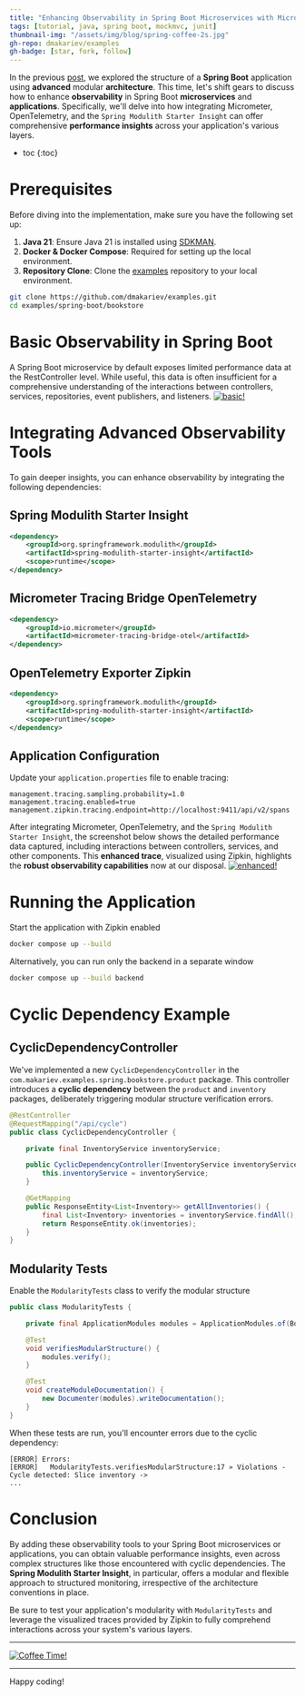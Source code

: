 ```yaml
---
title: "Enhancing Observability in Spring Boot Microservices with Micrometer, OpenTelemetry, and Spring Modulith Starter Insight"
tags: [tutorial, java, spring boot, mockmvc, junit]
thumbnail-img: "/assets/img/blog/spring-coffee-2s.jpg"
gh-repo: dmakariev/examples
gh-badge: [star, fork, follow]
---
```


In the previous [post](https://www.makariev.com/blog/advanced-spring-boot-structure-clean-architecture-modulith/), we explored the structure of a **Spring Boot** application using **advanced** modular **architecture**. This time, let's shift gears to discuss how to enhance **observability** in Spring Boot **microservices** and **applications**. Specifically, we'll delve into how integrating Micrometer, OpenTelemetry, and the `Spring Modulith Starter Insight` can offer comprehensive **performance insights** across your application's various layers.
* toc
{:toc}

# Prerequisites
Before diving into the implementation, make sure you have the following set up:
1. **Java 21**: Ensure Java 21 is installed using [SDKMAN](https://sdkman.io/install).
2. **Docker & Docker Compose**: Required for setting up the local environment.
3. **Repository Clone**: Clone the [examples](https://github.com/dmakariev/examples) repository to your local environment.

```bash
git clone https://github.com/dmakariev/examples.git
cd examples/spring-boot/bookstore
```

# Basic Observability in Spring Boot
A Spring Boot microservice by default exposes limited performance data at the RestController level. While useful, this data is often insufficient for a comprehensive understanding of the interactions between controllers, services, repositories, event publishers, and listeners.
[![basic!](/assets/img/blog/zipkin-basic.png)](/assets/img/blog/zipkin-basic.png)

# Integrating Advanced Observability Tools
To gain deeper insights, you can enhance observability by integrating the following dependencies:

## Spring Modulith Starter Insight
```xml
<dependency>
    <groupId>org.springframework.modulith</groupId>
    <artifactId>spring-modulith-starter-insight</artifactId>
    <scope>runtime</scope>
</dependency>
```

## Micrometer Tracing Bridge OpenTelemetry
```xml
<dependency>
    <groupId>io.micrometer</groupId>
    <artifactId>micrometer-tracing-bridge-otel</artifactId>
</dependency>
```

## OpenTelemetry Exporter Zipkin
```xml
<dependency>
    <groupId>org.springframework.modulith</groupId>
    <artifactId>spring-modulith-starter-insight</artifactId>
    <scope>runtime</scope>
</dependency>
```

## Application Configuration
Update your `application.properties` file to enable tracing:

```properties
management.tracing.sampling.probability=1.0
management.tracing.enabled=true
management.zipkin.tracing.endpoint=http://localhost:9411/api/v2/spans
```

After integrating Micrometer, OpenTelemetry, and the `Spring Modulith Starter Insight`, the screenshot below shows the detailed performance data captured, including interactions between controllers, services, and other components. This **enhanced trace**, visualized using Zipkin, highlights the **robust observability capabilities** now at our disposal.
[![enhanced!](/assets/img/blog/zipkin-enhanced.png)](/assets/img/blog/zipkin-enhanced.png)

# Running the Application
Start the application with Zipkin enabled
```bash
docker compose up --build
``` 

Alternatively, you can run only the backend in a separate window
```bash
docker compose up --build backend
```

# Cyclic Dependency Example
## CyclicDependencyController
We've implemented a new `CyclicDependencyController` in the `com.makariev.examples.spring.bookstore.product` package. This controller introduces a **cyclic dependency** between the `product` and `inventory` packages, deliberately triggering modular structure verification errors.

```java
@RestController
@RequestMapping("/api/cycle")
public class CyclicDependencyController {

    private final InventoryService inventoryService;

    public CyclicDependencyController(InventoryService inventoryService) {
        this.inventoryService = inventoryService;
    }

    @GetMapping
    public ResponseEntity<List<Inventory>> getAllInventories() {
        final List<Inventory> inventories = inventoryService.findAll();
        return ResponseEntity.ok(inventories);
    }
}

```
## Modularity Tests
Enable the `ModularityTests` class to verify the modular structure

```java
public class ModularityTests {

    private final ApplicationModules modules = ApplicationModules.of(BookstoreApplication.class);

    @Test
    void verifiesModularStructure() {
        modules.verify();
    }

    @Test
    void createModuleDocumentation() {
        new Documenter(modules).writeDocumentation();
    }
}
```

When these tests are run, you'll encounter errors due to the cyclic dependency:
```
[ERROR] Errors: 
[ERROR]   ModularityTests.verifiesModularStructure:17 » Violations - Cycle detected: Slice inventory ->
...
```

# Conclusion
By adding these observability tools to your Spring Boot microservices or applications, you can obtain valuable performance insights, even across complex structures like those encountered with cyclic dependencies. The **Spring Modulith Starter Insight**, in particular, offers a modular and flexible approach to structured monitoring, irrespective of the architecture conventions in place.

Be sure to test your application's modularity with `ModularityTests` and leverage the visualized traces provided by Zipkin to fully comprehend interactions across your system's various layers.

---

[![Coffee Time!](/assets/img/blog/spring-coffee-2s.jpg)](/assets/img/blog/spring-coffee-2s.jpg)

---

 Happy coding!
